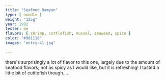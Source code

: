 ```yaml
---
title: "Seafood Ramyun"
type: [ noodle ]
weight: "125g"
year: 1992
tester: me
flavors: [ shrimp, cuttlefish, mussel, seaweed, spice ]
color: "#901118"
images: "entry-41.jpg"
 
---
```


there's surprisingly a lot of flavor to this one, largely due to the amount of seafood flavors; not as spicy as I would like, but it is refreshing! I tasted a little bit of cuttlefish though....



